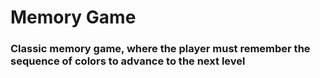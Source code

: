 # Memory Game

### Classic memory game, where the player must remember the sequence of colors to advance to the next level
